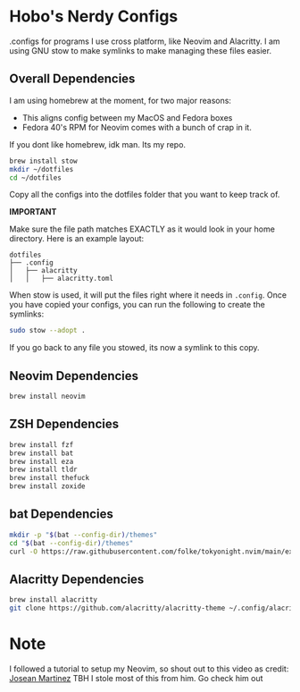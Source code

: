 # Hobo's Nerdy Configs
.configs for programs I use cross platform, like Neovim and Alacritty. I am using GNU stow to make symlinks to make managing these files easier.

## Overall Dependencies
I am using homebrew at the moment, for two major reasons: 
* This aligns config between my MacOS and Fedora boxes
* Fedora 40's RPM for Neovim comes with a bunch of crap in it. 

If you dont like homebrew, idk man. Its my repo. 

```bash
brew install stow
mkdir ~/dotfiles
cd ~/dotfiles
```
Copy all the configs into the dotfiles folder that you want to keep track of.

**IMPORTANT** 

Make sure the file path matches EXACTLY as it would look in your home directory. Here is an example layout:

```
dotfiles
├── .config
│   ├── alacritty
│   │   ├── alacritty.toml

```
When stow is used, it will put the files right where it needs in ```.config```.
Once you have copied your configs, you can run the following to create the symlinks:
```bash
sudo stow --adopt .
```
If you go back to any file you stowed, its now a symlink to this copy.

## Neovim Dependencies
```bash
brew install neovim
```
## ZSH Dependencies
```bash
brew install fzf
brew install bat
brew install eza
brew install tldr
brew install thefuck
brew install zoxide
```
## bat Dependencies
```bash
mkdir -p "$(bat --config-dir)/themes"
cd "$(bat --config-dir)/themes"
curl -O https://raw.githubusercontent.com/folke/tokyonight.nvim/main/extras/sublime/tokyonight_night.tmTheme
```
## Alacritty Dependencies
```bash
brew install alacritty
git clone https://github.com/alacritty/alacritty-theme ~/.config/alacritty/themes
```

# Note

I followed a tutorial to setup my Neovim, so shout out to this video as credit:
[Josean Martinez](https://www.youtube.com/watch?v=6pAG3BHurdM)
TBH I stole most of this from him. Go check him out
